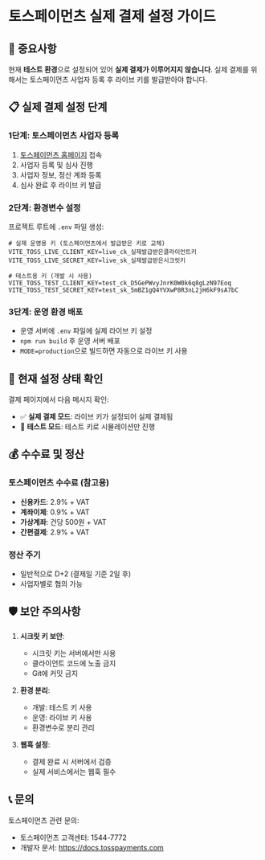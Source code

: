# 토스페이먼츠 실제 결제 설정 가이드

## 🚨 중요사항

현재 **테스트 환경**으로 설정되어 있어 **실제 결제가 이루어지지 않습니다**.
실제 결제를 위해서는 토스페이먼츠 사업자 등록 후 라이브 키를 발급받아야 합니다.

## 📋 실제 결제 설정 단계

### 1단계: 토스페이먼츠 사업자 등록
1. [토스페이먼츠 홈페이지](https://www.tosspayments.com/) 접속
2. 사업자 등록 및 심사 진행
3. 사업자 정보, 정산 계좌 등록
4. 심사 완료 후 라이브 키 발급

### 2단계: 환경변수 설정
프로젝트 루트에 `.env` 파일 생성:

```env
# 실제 운영용 키 (토스페이먼츠에서 발급받은 키로 교체)
VITE_TOSS_LIVE_CLIENT_KEY=live_ck_실제발급받은클라이언트키
VITE_TOSS_LIVE_SECRET_KEY=live_sk_실제발급받은시크릿키

# 테스트용 키 (개발 시 사용)
VITE_TOSS_TEST_CLIENT_KEY=test_ck_D5GePWvyJnrK0W0k6q8gLzN97Eoq
VITE_TOSS_TEST_SECRET_KEY=test_sk_5mBZ1gQ4YVXwP8R3nL2jH6kF9sA7bC
```

### 3단계: 운영 환경 배포
- 운영 서버에 `.env` 파일에 실제 라이브 키 설정
- `npm run build` 후 운영 서버 배포
- `MODE=production`으로 빌드하면 자동으로 라이브 키 사용

## 🔧 현재 설정 상태 확인

결제 페이지에서 다음 메시지 확인:
- ✅ **실제 결제 모드**: 라이브 키가 설정되어 실제 결제됨
- 🧪 **테스트 모드**: 테스트 키로 시뮬레이션만 진행

## 💰 수수료 및 정산

### 토스페이먼츠 수수료 (참고용)
- **신용카드**: 2.9% + VAT
- **계좌이체**: 0.9% + VAT  
- **가상계좌**: 건당 500원 + VAT
- **간편결제**: 2.9% + VAT

### 정산 주기
- 일반적으로 D+2 (결제일 기준 2일 후)
- 사업자별로 협의 가능

## 🛡️ 보안 주의사항

1. **시크릿 키 보안**: 
   - 시크릿 키는 서버에서만 사용
   - 클라이언트 코드에 노출 금지
   - Git에 커밋 금지

2. **환경 분리**:
   - 개발: 테스트 키 사용
   - 운영: 라이브 키 사용
   - 환경변수로 분리 관리

3. **웹훅 설정**:
   - 결제 완료 시 서버에서 검증
   - 실제 서비스에서는 웹훅 필수

## 📞 문의

토스페이먼츠 관련 문의:
- 토스페이먼츠 고객센터: 1544-7772
- 개발자 문서: https://docs.tosspayments.com

